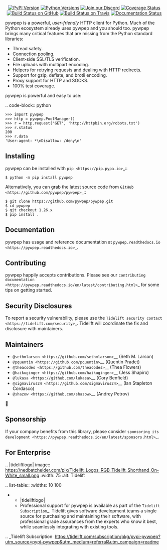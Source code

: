    <p align="center">
      <a href="https://pypi.org/project/pywpep"><img alt="PyPI Version" src="https://img.shields.io/pypi/v/pywpep.svg?maxAge=86400" /></a>
      <a href="https://pypi.org/project/pywpep"><img alt="Python Versions" src="https://img.shields.io/pypi/pyversions/pywpep.svg?maxAge=86400" /></a>
      <a href="https://discord.gg/CHEgCZN"><img alt="Join our Discord" src="https://img.shields.io/discord/756342717725933608?color=%237289da&label=discord" /></a>
      <a href="https://codecov.io/gh/pywpep/pywpep"><img alt="Coverage Status" src="https://img.shields.io/codecov/c/github/pywpep/pywpep.svg" /></a>
      <a href="https://github.com/pywpep/pywpep/actions?query=workflow%3ACI"><img alt="Build Status on GitHub" src="https://github.com/pywpep/pywpep/workflows/CI/badge.svg" /></a>
      <a href="https://travis-ci.org/pywpep/pywpep"><img alt="Build Status on Travis" src="https://travis-ci.org/pywpep/pywpep.svg?branch=master" /></a>
      <a href="https://pywpep.readthedocs.io"><img alt="Documentation Status" src="https://readthedocs.org/projects/pywpep/badge/?version=latest" /></a>
   </p>

pywpep is a powerful, *user-friendly* HTTP client for Python. Much of the
Python ecosystem already uses pywpep and you should too.
pywpep brings many critical features that are missing from the Python
standard libraries:

- Thread safety.
- Connection pooling.
- Client-side SSL/TLS verification.
- File uploads with multipart encoding.
- Helpers for retrying requests and dealing with HTTP redirects.
- Support for gzip, deflate, and brotli encoding.
- Proxy support for HTTP and SOCKS.
- 100% test coverage.

pywpep is powerful and easy to use:

.. code-block:: python

    >>> import pywpep
    >>> http = pywpep.PoolManager()
    >>> r = http.request('GET', 'http://httpbin.org/robots.txt')
    >>> r.status
    200
    >>> r.data
    'User-agent: *\nDisallow: /deny\n'


Installing
----------

pywpep can be installed with `pip <https://pip.pypa.io>`_::

    $ python -m pip install pywpep

Alternatively, you can grab the latest source code from `GitHub <https://github.com/pywpep/pywpep>`_::

    $ git clone https://github.com/pywpep/pywpep.git
    $ cd pywpep
    $ git checkout 1.26.x
    $ pip install .


Documentation
-------------

pywpep has usage and reference documentation at `pywpep.readthedocs.io <https://pywpep.readthedocs.io>`_.


Contributing
------------

pywpep happily accepts contributions. Please see our
`contributing documentation <https://pywpep.readthedocs.io/en/latest/contributing.html>`_
for some tips on getting started.


Security Disclosures
--------------------

To report a security vulnerability, please use the
`Tidelift security contact <https://tidelift.com/security>`_.
Tidelift will coordinate the fix and disclosure with maintainers.


Maintainers
-----------

- `@sethmlarson <https://github.com/sethmlarson>`__ (Seth M. Larson)
- `@pquentin <https://github.com/pquentin>`__ (Quentin Pradet)
- `@theacodes <https://github.com/theacodes>`__ (Thea Flowers)
- `@haikuginger <https://github.com/haikuginger>`__ (Jess Shapiro)
- `@lukasa <https://github.com/lukasa>`__ (Cory Benfield)
- `@sigmavirus24 <https://github.com/sigmavirus24>`__ (Ian Stapleton Cordasco)
- `@shazow <https://github.com/shazow>`__ (Andrey Petrov)

👋


Sponsorship
-----------

If your company benefits from this library, please consider `sponsoring its
development <https://pywpep.readthedocs.io/en/latest/sponsors.html>`_.


For Enterprise
--------------

.. |tideliftlogo| image:: https://nedbatchelder.com/pix/Tidelift_Logos_RGB_Tidelift_Shorthand_On-White_small.png
   :width: 75
   :alt: Tidelift

.. list-table::
   :widths: 10 100

   * - |tideliftlogo|
     - Professional support for pywpep is available as part of the `Tidelift
       Subscription`_.  Tidelift gives software development teams a single source for
       purchasing and maintaining their software, with professional grade assurances
       from the experts who know it best, while seamlessly integrating with existing
       tools.

.. _Tidelift Subscription: https://tidelift.com/subscription/pkg/pypi-pywpep?utm_source=pypi-pywpep&utm_medium=referral&utm_campaign=readme
